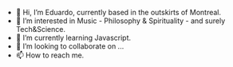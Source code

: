 - 👋 Hi, I’m Eduardo, currently based in the outskirts of Montreal.
- 👀 I’m interested in Music - Philosophy & Spirituality - and surely Tech&Science.
- 🌱 I’m currently learning Javascript.
- 💞️ I’m looking to collaborate on ...
- 📫 How to reach me.

<!---
eolguin-92/eolguin-92 is a ✨ special ✨ repository because its `README.md` (this file) appears on your GitHub profile.
You can click the Preview link to take a look at your changes.
--->
